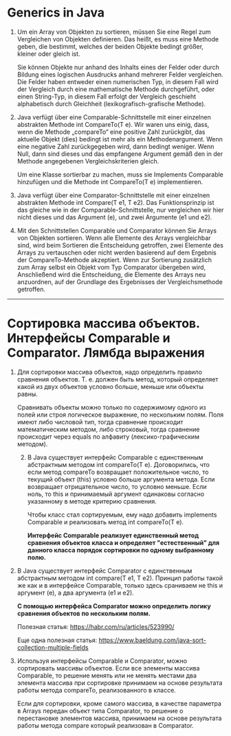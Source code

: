 # Generics in Java
1. Um ein Array von Objekten zu sortieren, müssen Sie eine Regel zum Vergleichen von Objekten definieren.
   Das heißt, es muss eine Methode geben, die bestimmt, welches der beiden Objekte bedingt größer, kleiner oder gleich ist.

   Sie können Objekte nur anhand des Inhalts eines der Felder oder durch Bildung eines logischen Ausdrucks anhand mehrerer Felder vergleichen.
   Die Felder haben entweder einen numerischen Typ, in diesem Fall wird der Vergleich durch eine mathematische Methode durchgeführt, oder einen String-Typ, in diesem Fall erfolgt der Vergleich
   geschieht alphabetisch durch Gleichheit (lexikografisch-grafische Methode).

2. Java verfügt über eine Comparable<T>-Schnittstelle mit einer einzelnen abstrakten Methode int CompareTo(T e).
   Wir waren uns einig, dass, wenn die Methode „compareTo“ eine positive Zahl zurückgibt, das aktuelle Objekt (dies) bedingt ist
   mehr als ein Methodenargument. Wenn eine negative Zahl zurückgegeben wird, dann bedingt weniger.
   Wenn Null, dann sind dieses und das empfangene Argument gemäß den in der Methode angegebenen Vergleichskriterien gleich.

   Um eine Klasse sortierbar zu machen, muss sie Implements Comparable<T> hinzufügen und die Methode int CompareTo(T e) implementieren.

3. Java verfügt über eine Comparator<T>-Schnittstelle mit einer einzelnen abstrakten Methode int Compare(T e1, T e2).
   Das Funktionsprinzip ist das gleiche wie in der Comparable-Schnittstelle, nur vergleichen wir hier nicht dieses und das Argument (e),
   und zwei Argumente (e1 und e2).

4. Mit den Schnittstellen Comparable und Comparator können Sie Arrays von Objekten sortieren.
   Wenn alle Elemente des Arrays vergleichbar sind, wird beim Sortieren die Entscheidung getroffen, zwei Elemente des Arrays zu vertauschen oder nicht
   werden basierend auf dem Ergebnis der CompareTo-Methode akzeptiert.
   Wenn zur Sortierung zusätzlich zum Array selbst ein Objekt vom Typ Comparator übergeben wird,
   Anschließend wird die Entscheidung, die Elemente des Arrays neu anzuordnen, auf der Grundlage des Ergebnisses der Vergleichsmethode getroffen.

_________________________________________________________

# Сортировка массива объектов. Интерфейсы Comparable<T> и Comparator<T>. Лямбда выражения

1. Для сортировки массива объектов, надо определить правило сравнения объектов.
   Т. е. должен быть метод, который определяет какой из двух объектов условно больше, меньше или объекты равны.

    Сравнивать объекты можно только по содержимому одного из полей или строя логическое выражение, по нескольким полям.
    Поля имеют либо числовой тип, тогда сравнение происходит математическим методом, либо строковый, тогда сравнение 
    происходит через equals по алфавиту (лексико-графическим методом).

   2. В Java существует интерфейс Comparable<T> с единственным абстрактным методом int compareTo(T e).
      Договорились, что если метод compareTo возвращает положительное число, то текущий объект (this) условно
      больше аргумента метода. Если возвращает отрицательное число, то условно меньше.
      Если ноль, то this и принимаемый аргумент одинаковы согласно указанному в методе критерию сравнения.

       Чтобы класс стал сортируемым, ему надо добавить implements Comparable<T> и реализовать метод int compareTo(T e). 

      **Интерфейс Comparable<T> реализует единственный метод сравнения объектов класса и определяет "естественный" для 
   данного класса порядок сортировки по одному выбранному полю.**
   

3. В Java существует интерфейс Comparator<T> с единственным абстрактным методом int compare(T e1, T e2).
   Принцип работы такой же как и в интерфейсе Comparable, только здесь сраниваем не this и аргумент (е),
   а два аргумента (е1 и е2).

   **С помощью интерфейса Comparator<T> можно определить логику сравнения объектов по нескольким полям.** 

   Полезная статья: https://habr.com/ru/articles/523990/

   Еще одна полезная статья: https://www.baeldung.com/java-sort-collection-multiple-fields

4. Используя интерфейсы Comparable и Comparator, можно сортировать массивы объектов.
   Если все элементы массива Comparable, то решение менять или не менять местами два элемента массива
   при сортировке принимаем на основе результата работы метода compareTo, реализованного в классе.

   Если для сортировки, кроме самого массива, в качестве параметра в Arrays передан объект типа Comparator,
   то решение о перестановке элементов массива, принимаем на основе результата работы метода compare который 
 реализован в Comparator.

